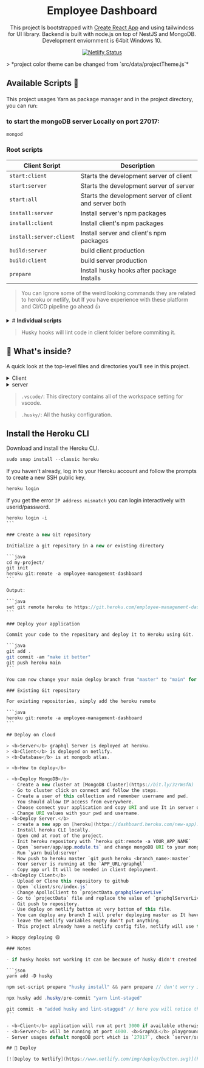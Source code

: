 # <div align="center"> Employee Dashboard

<div align="center">

This project Is bootstrapped with [Create React App](https://github.com/facebook/create-react-app) and using tailwindcss for UI library. Backend is built with node.js on top of NestJS and MongoDB. Development enviornment is 64bit Windows 10.

</div>

<div align="center">

[![Netlify Status](https://api.netlify.com/api/v1/badges/a97f81a3-b54b-4933-aa7e-f11805328312/deploy-status)](https://app.netlify.com/sites/employee-management-nest-react/deploys)

</div>
> *project color theme can be changed from `src/data/projectTheme.js`*

## <p>Available Scripts :helicopter:</p>

This project usages Yarn as package manager and in the project directory, you can run:

### to start the mongoDB server Locally on port 27017:

```java
mongod
```

### Root scripts

| Client Script           | Description                                             |
| ----------------------- | ------------------------------------------------------- |
| `start:client`          | Starts the development server of client                 |
| `start:server`          | Starts the development server of server                 |
| `start:all`             | Starts the development server of client and server both |
| `install:server`        | Install server's npm packages                           |
| `install:client`        | Install client's npm packages                           |
| `install:server:client` | Install server and client's npm packages                |
| `build:server`          | build client production                                 |
| `build:client`          | build server production                                 |
| `prepare`               | Install husky hooks after package Installs              |

> You can Ignore some of the weird looking commands they are related to heroku or netlify, but If you have experience with these platform and CI/CD pipeline go ahead 👍

<details>
  <summary># <b>Individual scripts</b></summary>

| Client Script | Description                              | Server Script | Description                         |
| ------------- | ---------------------------------------- | ------------- | ----------------------------------- |
| `start:dev`   | Starts the development server            | `start`       | Starts the server                   |
| `build`       | Production build                         | `start:dev`   | Starts the server in watch mode     |
| `test`        | Runs unit tests                          | `start:debug` | Starts the server in debug mode     |
| `eject`       | [React Eject](https://bit.ly/2TOYE0A)    | `start:prod`  | Runs prod server, run `build` first |
| `lint`        | Shows all the linting errors in codebase | `lint`        | Fix all the liting errors           |
| `lint:fix`    | Fix all the liting errors                | `build`       | Production build                    |

</details>

> Husky hooks will lint code in client folder before commiting it.

## 🧐 What's inside?

A quick look at the top-level files and directories you'll see in this project.

<details>
  <summary>Client</summary>

    ├── .vscode
    ├── node_modules
    ├── public
    ├── src
        ├── assets
        ├── components
        ├── container
        ├── context
        ├── pages
        ├── routes
        ├── utils
    ├──_redirects
    ├── netlify.toml
    ├── .eslintrc.json
    ├── .gitignore
    ├── .prettierrc
    ├── craco.config.js
    ├── package.json
    ├── README.md
    ├── tailwind.config.js
    └── yarn.lock

</details>
<details>
  <summary>server</summary>

    ├── .vscode
    ├── node_modules
    ├── dist
    ├── src
        ├── app
          ├── employee
          ├── salary
          ├── shared
          ├── app.module.ts
        ├── main.ts
    ├── nest-cli.json
    ├── .eslintrc.json
    ├── .gitignore
    ├── .prettierrc
    ├── package.json
    ├── README.md
    ├── schema.gql
    ├── tsconfig.build.json
    ├── tsconfig.json
    └── yarn.lock

Text here

</details>

> `.vscode/`: This directory contains all of the workspace setting for vscode.

> `.husky/`: All the husky configuration.

## Install the Heroku CLI

Download and install the Heroku CLI.

```java
sudo snap install --classic heroku
```

If you haven't already, log in to your Heroku account and follow the prompts to create a new SSH public key.

```java
heroku login
```

If you get the error `IP address mismatch` you can login interactively with userid/password.

````java
heroku login -i
```

### Create a new Git repository

Initialize a git repository in a new or existing directory

```java
cd my-project/
git init
heroku git:remote -a employee-management-dashboard
```

Output:

```java
set git remote heroku to https://git.heroku.com/employee-management-dashboard.git
```

### Deploy your application

Commit your code to the repository and deploy it to Heroku using Git.

```java
git add .
git commit -am "make it better"
git push heroku main
```

You can now change your main deploy branch from "master" to "main" for both manual and automatic deploys, please follow the instructions here.

### Existing Git repository

For existing repositories, simply add the heroku remote

```java
heroku git:remote -a employee-management-dashboard
```

## Deploy on cloud

> <b>Server</b> graphql Server is deployed at heroku.
> <b>Client</b> is deployed on netlify.
> <b>Database</b> is at mongodb atlas.

> <b>How to deploy</b>

- <b>Deploy MongoDB</b>
  - Create a new cluster at [MongoDB Cluster](https://bit.ly/3zrWsfN)
  - Go to cluster click on connect and follow the steps.
  - Create a user of this collection and remember username and pwd.
  - You should allow IP access from everywhere.
  - Choose connect your application and copy URI and use It in server deployment step.
  - Change URI values with your pwd and username.
- <b>Deploy Server.</b>
  - create a new app on [heroku](https://dashboard.heroku.com/new-app).
  - Install heroku CLI locally.
  - Open cmd at root of the project.
  - Init heroku repository with `heroku git:remote -a YOUR_APP_NAME`
  - Open `server/app/app.module.ts` and change mongoDB URI to your mongoDB atlas URI.
  - Run `yarn build:server`
  - Now push to heroku master `git push heroku <branch_name>:master`
  - Your server is running at the `APP_URL/graphql`
  - Copy app url It will be needed in client deployment.
- <b>Deploy Client</b>
  - Upload or Clone this repository to github
  - Open `client/src/index.js`
  - Change ApolloClient to `projectData.graphqlServerLive`
  - Go to `projectData` file and replace the value of `graphqlServerLive` with your live GraphQL server URI which you have copied in server deployment.
  - Git push to repository.
  - Use deploy on netlify button at very bottom of this file.
  - You can deploy any branch I will prefer deploying master as It have production ready code.
  - leave the netlify variables empty don't put anything.
  - This project already have a netlify config file, netlify will use this file.

> Happy deploying 😄

### Notes

- if husky hooks not working it can be because of husky didn't created hooks in `.husky` directory. To fix this run the following commands in root of this project.

```json
yarn add -D husky

npm set-script prepare "husky install" && yarn prepare // don't worry if this not work It just add prepare script to npm Scripts which is already added.

npx husky add .husky/pre-commit "yarn lint-staged"

git commit -m "added husky and lint-stagged" // here you will notice the lint-staged checking the files with help of husky
```

- <b>Client</b> application will run at port 3000 if available otherwise it will pick any available port.
- <b>Server</b> will be running at port 4000. <b>GraphQL</b> playground is available at `URL:4000/graphql`
- Server usages default mongoDB port which is `27017`, check `server/src/app/app.module.ts` for details.

## 💫 Deploy

[![Deploy to Netlify](https://www.netlify.com/img/deploy/button.svg)](https://app.netlify.com/start/deploy?repository=https://github.com/Rajesh-Royal/Employee-Management-Dashboard)
````
